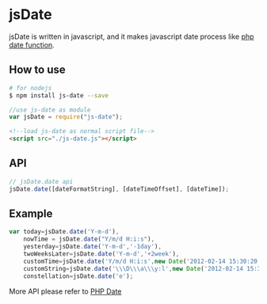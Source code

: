 jsDate
======

jsDate is written in javascript, and it makes javascript date process like [php date function](http://php.net/manual/en/function.date.php "php date").


## How to use

```bash
# for nodejs
$ npm install js-date --save
```

```javascript
//use js-date as module
var jsDate = require("js-date");
```

```html
<!--load js-date as normal script file-->
<script src="./js-date.js"></script>
```

## API

```javascript
// jsDate.date api
jsDate.date([dateFormatString], [dateTimeOffset], [dateTime]);
```



## Example

```javascript
var today=jsDate.date('Y-m-d'),
    nowTime = jsDate.date("Y/m/d H:i:s"),
    yesterday=jsDate.date('Y-m-d','-1day'),
    twoWeeksLater=jsDate.date('Y-m-d','+2week'),
    customTime=jsDate.date('Y/m/d H:i:s',new Date('2012-02-14 15:30:20')),
    customString=jsDate.date('\\\D\\\a\\\y:l',new Date('2012-02-14 15:30:26')),
    constellation=jsDate.date('e');
```

More API please refer to [PHP Date](http://php.net/manual/en/function.date.php "php date")
